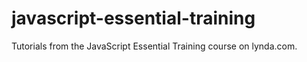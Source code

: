 # javascript-essential-training
Tutorials from the JavaScript Essential Training course on lynda.com.
